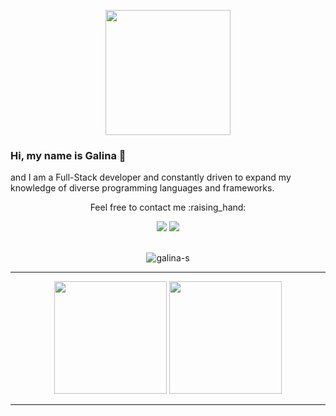 <p align="center">
  <img src="https://ibb.co/Zgb3TCL" width="200px"/>
</p>

### Hi, my name is Galina 👋

and I am a Full-Stack developer and constantly driven to expand my knowledge of diverse programming languages and frameworks. 

<p align="center">Feel free to contact me :raising_hand:</p>

<div align="center">
  <a href ="mailto:galyna.sazonova@gmail.com"><img src="https://img.shields.io/badge/-Gmail-%23333?style=for-the-badge&logo=gmail&logoColor=white" target="_blank"></a>
  <a href="https://www.linkedin.com/in/galina-sazonova-02a892262/" target="_blank"><img src="https://img.shields.io/badge/-LinkedIn-%230077B5?style=for-the-badge&logo=linkedin&logoColor=white" target="_blank"></a> 
</div>  
<br>

<p align="center"> <img src="https://komarev.com/ghpvc/?username=Galina-S&label=Profile%20views&color=0e75b6&style=for-the-badge" alt="galina-s" /> </p>

<hr>
<div align="center">
  <a href="https://github.com/Galina-S">
  <img height="180em" src="https://github-readme-stats.vercel.app/api?username=galina-s&show_icons=true&theme=tokyonight&include_all_commits=true&count_private=true"></a>
 <img height="180em" src="https://github-readme-stats.vercel.app/api/top-langs/?username=galina-s&layout=compact&langs_count=7&theme=tokyonight">
</div>
<hr>

<!--
**Galina-S/Galina-S** is a ✨ _special_ ✨ repository because its `README.md` (this file) appears on your GitHub profile.

Here are some ideas to get you started:
- 🔭 I’m currently working on ...
- 🌱 I’m currently learning ...
- 👯 I’m looking to collaborate on ...
- 🤔 I’m looking for help with ...
- 💬 Ask me about ...
- 📫 How to reach me: ...
- 😄 Pronouns: ...
- ⚡ Fun fact: ...
-->
